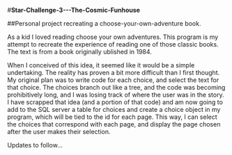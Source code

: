 #**Star-Challenge-3---The-Cosmic-Funhouse**

##Personal project recreating a choose-your-own-adventure book.

As a kid I loved reading choose your own adventures.  This program is my attempt to recreate the experience of reading one of those classic books.  The text is from a book originally ublished in 1984.  

When I conceived of this idea, it seemed like it would be a simple undertaking.  The reality has proven a bit more difficult than I first thought.  My original plan was to write code for each choice, and select the text for that choice.  The choices branch out like a tree, and the code was becoming prohibitively long, and I was losing track of where the user was in the story. I have scrapped that idea (and a portion of that code) and am now going to add to the SQL server a table for choices and create a choice object in my program, which will be tied to the id for each page.  This way, I can select the choices that correspond with each page, and display the page chosen after the user makes their selection.

Updates to follow...
